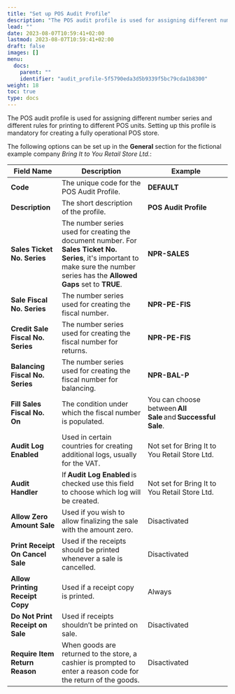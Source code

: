 ```yaml
---
title: "Set up POS Audit Profile"
description: "The POS audit profile is used for assigning different number series and different rules for printing to different POS units. "
lead: ""
date: 2023-08-07T10:59:41+02:00
lastmod: 2023-08-07T10:59:41+02:00
draft: false
images: []
menu:
  docs:
    parent: ""
    identifier: "audit_profile-5f5790eda3d5b9339f5bc79cda1b8300"
weight: 18
toc: true
type: docs
---
```


The POS audit profile is used for assigning different number series and different rules for printing to different POS units. Setting up this profile is mandatory for creating a fully operational POS store.

The following options can be set up in the **General** section for the fictional example company *Bring It to You Retail Store Ltd.*:

| Field Name      | Description |   Example    |
| ----------- | ----------- | ----------- |
| **Code** | The unique code for the POS Audit Profile. | **DEFAULT** |
| **Description** | The short description of the profile. | **POS Audit Profile** |
| **Sales Ticket No. Series** | The number series used for creating the document number. For **Sales Ticket No. Series**, it's important to make sure the number series has the **Allowed Gaps** set to **TRUE**. | **NPR-SALES**  |
| **Sale Fiscal No. Series** | The number series used for creating the fiscal number. | **NPR-PE-FIS** |
| **Credit Sale Fiscal No. Series** | The number series used for creating the fiscal number for returns. | **NPR-PE-FIS** |
| **Balancing Fiscal No. Series** | The number series used for creating the fiscal number for balancing. | **NPR-BAL-P** |
| **Fill Sales Fiscal No. On** | The condition under which the fiscal number is populated. | You can choose between **All Sale** and **Successful Sale**. | 
| **Audit Log Enabled** | Used in certain countries for creating additional logs, usually for the VAT. | Not set for Bring It to You Retail Store Ltd. |
| **Audit Handler** | If **Audit Log Enabled** is checked use this field to choose which log will be created. | Not set for Bring It to You Retail Store Ltd. |
| **Allow Zero Amount Sale** | Used if you wish to allow finalizing the sale with the amount zero. | Disactivated  |
| **Print Receipt On Cancel Sale** | Used if the receipts should be printed whenever a sale is cancelled. | Disactivated  |
| **Allow Printing Receipt Copy** | Used if a receipt copy is printed. | Always |
| **Do Not Print Receipt on Sale** | Used if receipts shouldn’t be printed on sale. | Disactivated   |
| **Require Item Return Reason** | When goods are returned to the store, a cashier is prompted to enter a reason code for the return of the goods. | Disactivated  |